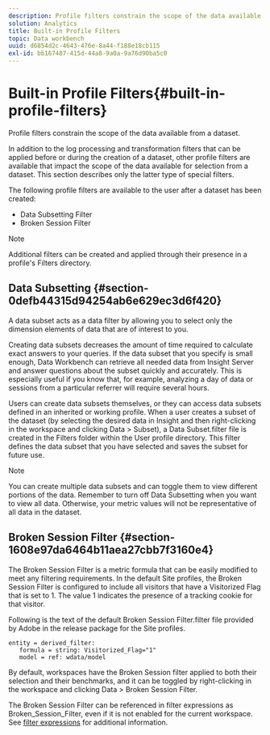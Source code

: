 ```yaml
---
description: Profile filters constrain the scope of the data available from a dataset.
solution: Analytics
title: Built-in Profile Filters
topic: Data workbench
uuid: d6854d2c-4643-476e-8a44-f188e18cb115
exl-id: bb167487-415d-44a8-9a0a-9a76d90ba5c0
---
```

# Built-in Profile Filters{#built-in-profile-filters}

Profile filters constrain the scope of the data available from a dataset.

In addition to the log processing and transformation filters that can be applied before or during the creation of a dataset, other profile filters are available that impact the scope of the data available for selection from a dataset. This section describes only the latter type of special filters.

The following profile filters are available to the user after a dataset has been created:

* Data Subsetting Filter 
* Broken Session Filter

>[!NOTE]
>
>Additional filters can be created and applied through their presence in a profile's Filters directory.

## Data Subsetting {#section-0defb44315d94254ab6e629ec3d6f420}

A data subset acts as a data filter by allowing you to select only the dimension elements of data that are of interest to you.

Creating data subsets decreases the amount of time required to calculate exact answers to your queries. If the data subset that you specify is small enough, Data Workbench can retrieve all needed data from Insight Server and answer questions about the subset quickly and accurately. This is especially useful if you know that, for example, analyzing a day of data or sessions from a particular referrer will require several hours.

Users can create data subsets themselves, or they can access data subsets defined in an inherited or working profile. When a user creates a subset of the dataset (by selecting the desired data in Insight and then right-clicking in the workspace and clicking Data > Subset), a Data Subset.filter file is created in the Filters folder within the User profile directory. This filter defines the data subset that you have selected and saves the subset for future use.

>[!NOTE]
>
>You can create multiple data subsets and can toggle them to view different portions of the data. Remember to turn off Data Subsetting when you want to view all data. Otherwise, your metric values will not be representative of all data in the dataset.

## Broken Session Filter {#section-1608e97da6464b11aea27cbb7f3160e4}

The Broken Session Filter is a metric formula that can be easily modified to meet any filtering requirements. In the default Site profiles, the Broken Session Filter is configured to include all visitors that have a Visitorized Flag that is set to 1. The value 1 indicates the presence of a tracking cookie for that visitor.

Following is the text of the default Broken Session Filter.filter file provided by Adobe in the release package for the Site profiles.

```
entity = derived_filter:
   formula = string: Visitorized_Flag="1"
   model = ref: wdata/model
```

By default, workspaces have the Broken Session filter applied to both their selection and their benchmarks, and it can be toggled by right-clicking in the workspace and clicking Data > Broken Session Filter.

The Broken Session Filter can be referenced in filter expressions as Broken_Session_Filter, even if it is not enabled for the current workspace. See [filter expressions](https://docs.adobe.com/content/help/en/data-workbench/using/client/t-open-ins.html#Syntax_for_Identifiers) for additional information.
